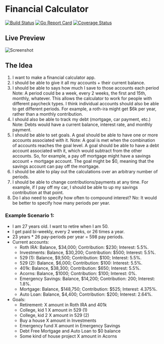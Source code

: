 # Financial Calculator

[![Build Status](https://cloud.drone.io/api/badges/JustinDFuller/financial/status.svg)](https://cloud.drone.io/JustinDFuller/financial)
[![Go Report Card](https://goreportcard.com/badge/github.com/JustinDFuller/financial)](https://goreportcard.com/report/github.com/JustinDFuller/financial)
[![Coverage Status](https://coveralls.io/repos/github/JustinDFuller/financial/badge.svg?branch=master)](https://coveralls.io/github/JustinDFuller/financial?branch=master)

## Live Preview
![Screenshot](https://image.thum.io/get/maxAge/12/width/700/crop/400/https://friendly-heyrovsky-9af227.netlify.com/)

## The Idea
1. I want to make a financial calculator app.
2. I should be able to give it all my accounts + their current balance.
3. I should be able to says how much I save to those accounts each period
    Note: A period could be a week, every 2 weeks, the first and 15th, monthly, whatever.
      This allows the calculator to work for people with different paycheck types.
      I think individual accounts should also be able to get different periods.
      For example, a roth-ira might get $6k per year, rather than a monthly contribution.
4. I should also be able to track my debt (mortgage, car payment, etc.)
    Note: Debts would have a current balance, interest rate, and monthly payment.
5. I should be able to set goals. A goal should be able to have one or more accounts associated with it.
    Note: A goal is met when the combination of accounts reaches the goal level.
          A goal should be able to have a debt account associated with it, which would subtract from the
          other accounts. So, for example, a pay off mortgage might have a savings account + mortgage account.
          The goal might be $0, meaning that the savings account can pay off the mortgage.
6. I should be able to play out the calculations over an arbitrary number of periods.
7. I should be able to change contributions/payments at any time.
    For example, if I pay off my car, I should be able to up my savings contribution at that point.
8. Do I also need to specify how often to compound interest?
    No: It would be better to specify how many periods per year.

### Example Scenario 1:

* I am 27 years old. I want to retire when I am 50.
* I get paid bi-weekly, every 2 weeks, or 26 times a year.
* 23 years * 26 pay-periods per year = 598 pay periods.
* Current accounts:
  * Roth IRA:
      Balance, $34,000; Contribution: $230; Interest: 5.5%.
  * Investments:
      Balance, $30,200; Contribution: $500; Interest: 5.5%.
  * 529 (1):
      Balance, $9,500; Contribution: $100; Interest: 5.5%.
  * 529 (2):
      Balance, $6,000; Contribution: $100: Interest: 5.5%.
  * 401k:
      Balance, $38,300; Contribution: $650; Interest: 5.5%.
  * Acorns:
      Balance, $1000; Contribution: $100; Interest: 0%.
  * Emergency Savings:
      Balance, $14,200; Contribution: 200; Interest: 1.8%.
  * Mortgage:
      Balance, $148,750; Contribution: $525; Interest: 4.375%.
  * Auto Loan:
      Balance, $4,400; Contribution: $200; Interest: 2.64%.
* Goals:
  * Retirement:
      X amount in Roth IRA and 401k
  * College, kid 1
      X amount in 529 (1)
  * College, kid 2
      X amount in 529 (2)
  * Buy a house
      X amount in Investments
  * Emergency fund
      X amount in Emergency Savings
  * Debt Free
      Mortgage and Auto Loan to $0 balance
  * Some kind of house project
      X amount in Acorns
